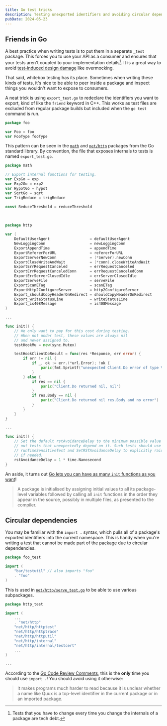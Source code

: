 ```yaml
---
title: Go test tricks
description: Testing unexported identifiers and avoiding circular dependencies
pubDate: 2024-05-23
---
```


## Friends in Go

A best practice when writing tests is to put them in a separate `_test` package.
This forces you to use your API as a consumer and ensures that your tests aren't coupled to your implementation details[^1].
It is a great way to avoid [test-induced design damage](https://www.tedinski.com/2018/10/09/relationship-induction-and-tests.html) like overmocking.

[^1]: Tests that you have to change every time you change the internals of a package are tech debt.

That said, whitebox testing has its place.
Sometimes when writing these kinds of tests, it's nice to be able to peer inside a package and inspect things you wouldn't want to expose to consumers.

A neat trick is using `export_test.go` to redeclare the identifiers you want to export, kind of like the `friend` keyword in C++.
This works as test files are excluded from regular package builds but included when the `go test` command is run.

```go
package foo

var Foo = foo
var FooType fooType
```

This pattern can be seen in the [`math`](https://github.com/golang/go/blob/master/src/math/export_test.go) and [`net/http`](https://github.com/golang/go/blob/master/src/net/http/export_test.go) packages from the Go standard library.
By convention, the file that exposes internals to tests is named `export_test.go`.

```go
package math

// Export internal functions for testing.
var ExpGo = exp
var Exp2Go = exp2
var HypotGo = hypot
var SqrtGo = sqrt
var TrigReduce = trigReduce

const ReduceThreshold = reduceThreshold
```

<br>

```go
package http

var (
	DefaultUserAgent                  = defaultUserAgent
	NewLoggingConn                    = newLoggingConn
	ExportAppendTime                  = appendTime
	ExportRefererForURL               = refererForURL
	ExportServerNewConn               = (*Server).newConn
	ExportCloseWriteAndWait           = (*conn).closeWriteAndWait
	ExportErrRequestCanceled          = errRequestCanceled
	ExportErrRequestCanceledConn      = errRequestCanceledConn
	ExportErrServerClosedIdle         = errServerClosedIdle
	ExportServeFile                   = serveFile
	ExportScanETag                    = scanETag
	ExportHttp2ConfigureServer        = http2ConfigureServer
	Export_shouldCopyHeaderOnRedirect = shouldCopyHeaderOnRedirect
	Export_writeStatusLine            = writeStatusLine
	Export_is408Message               = is408Message
)

...

func init() {
	// We only want to pay for this cost during testing.
	// When not under test, these values are always nil
	// and never assigned to.
	testHookMu = new(sync.Mutex)

	testHookClientDoResult = func(res *Response, err error) {
		if err != nil {
			if _, ok := err.(*url.Error); !ok {
				panic(fmt.Sprintf("unexpected Client.Do error of type %T; want *url.Error", err))
			}
		} else {
			if res == nil {
				panic("Client.Do returned nil, nil")
			}
			if res.Body == nil {
				panic("Client.Do returned nil res.Body and no error")
			}
		}
	}
}

...

func init() {
	// Set the default rstAvoidanceDelay to the minimum possible value to shake
	// out tests that unexpectedly depend on it. Such tests should use
	// runTimeSensitiveTest and SetRSTAvoidanceDelay to explicitly raise the delay
	// if needed.
	rstAvoidanceDelay = 1 * time.Nanosecond
}
```

An aside, it turns out [Go lets you can have as many `init` functions as you want](https://go.dev/ref/spec#Package_initialization)!

> A package is initialised by assigning initial values to all its package-level variables followed by calling all `init` functions in the order they appear in the source, possibly in multiple files, as presented to the compiler.

## Circular dependencies

You may be familiar with the `import .` syntax, which pulls all of a package's exported identifiers into the current namespace.
This is handy when you're writing a test that cannot be made part of the package due to circular dependencies.

```go
package foo_test

import (
    "bar/testutil" // also imports "foo"
    . "foo"
)
```

This is used in [`net/http/serve_test.go`](https://cs.opensource.google/go/go/+/master:src/net/http/serve_test.go) to be able to use various subpackages.

```go
package http_test

import (
    ...
    . "net/http"
    "net/http/httptest"
    "net/http/httptrace"
    "net/http/httputil"
    "net/http/internal"
    "net/http/internal/testcert"
    ...
)

...
```

According to the [Go Code Review Comments](https://go.dev/wiki/CodeReviewComments#import-dot), this is the **only** time you should use `import .`! You should avoid using it otherwise:

> It makes programs much harder to read because it is unclear whether a name like Quux is a top-level identifier in the current package or in an imported package.

